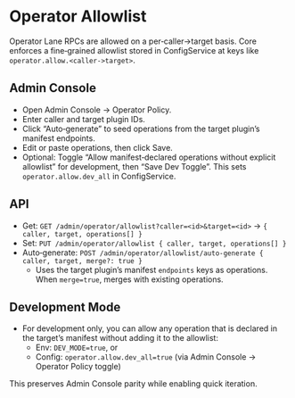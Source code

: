 # Operator Allowlist

Operator Lane RPCs are allowed on a per‑caller→target basis. Core enforces a fine‑grained allowlist stored in ConfigService at keys like `operator.allow.<caller->target>`.

## Admin Console

- Open Admin Console → Operator Policy.
- Enter caller and target plugin IDs.
- Click “Auto‑generate” to seed operations from the target plugin’s manifest endpoints.
- Edit or paste operations, then click Save.
- Optional: Toggle “Allow manifest‑declared operations without explicit allowlist” for development, then “Save Dev Toggle”. This sets `operator.allow.dev_all` in ConfigService.

## API

- Get: `GET /admin/operator/allowlist?caller=<id>&target=<id>` → `{ caller, target, operations[] }`
- Set: `PUT /admin/operator/allowlist { caller, target, operations[] }`
- Auto‑generate: `POST /admin/operator/allowlist/auto-generate { caller, target, merge?: true }`
  - Uses the target plugin’s manifest `endpoints` keys as operations. When `merge=true`, merges with existing operations.

## Development Mode

- For development only, you can allow any operation that is declared in the target’s manifest without adding it to the allowlist:
  - Env: `DEV_MODE=true`, or
  - Config: `operator.allow.dev_all=true` (via Admin Console → Operator Policy toggle)

This preserves Admin Console parity while enabling quick iteration.

